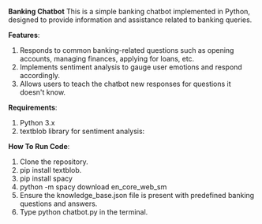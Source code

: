 **Banking Chatbot**
This is a simple banking chatbot implemented in Python, designed to provide information and assistance related to banking queries.

**Features**:
1. Responds to common banking-related questions such as opening accounts, managing finances, applying for loans, etc.
2. Implements sentiment analysis to gauge user emotions and respond accordingly.
3. Allows users to teach the chatbot new responses for questions it doesn't know.

**Requirements**:
1. Python 3.x
2. textblob library for sentiment analysis:

**How To Run Code**:
1. Clone the repository.
2. pip install textblob.
3. pip install spacy
4. python -m spacy download en_core_web_sm
5. Ensure the knowledge_base.json file is present with predefined banking questions and answers.
6. Type python chatbot.py in the terminal.
